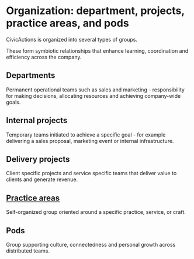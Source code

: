 # Organization: department, projects, practice areas, and pods

CivicActions is organized into several types of groups.

These form symbiotic relationships that enhance learning, coordination and efficiency across the company.

## Departments

Permanent operational teams such as sales and marketing - responsibility for making decisions, allocating resources and achieving company-wide goals.

## Internal projects

Temporary teams initiated to achieve a specific goal - for example delivering a sales proposal, marketing event or internal infrastructure.

## Delivery projects

Client specific projects and service specific teams that deliver value to clients and generate revenue.

## [Practice areas](../../050-how-we-work/practice-areas/README.md)

Self-organized group oriented around a specific practice, service, or craft.

## Pods

Group supporting culture, connectedness and personal growth across distributed teams.
